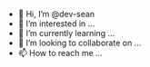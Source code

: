 - 👋 Hi, I’m @dev-sean
- 👀 I’m interested in ...
- 🌱 I’m currently learning ...
- 💞️ I’m looking to collaborate on ...
- 📫 How to reach me ...

<!---
dev-sean/dev-sean is a ✨ special ✨ repository because its `README.md` (this file) appears on your GitHub profile.
You can click the Preview link to take a look at your changes.
--->
